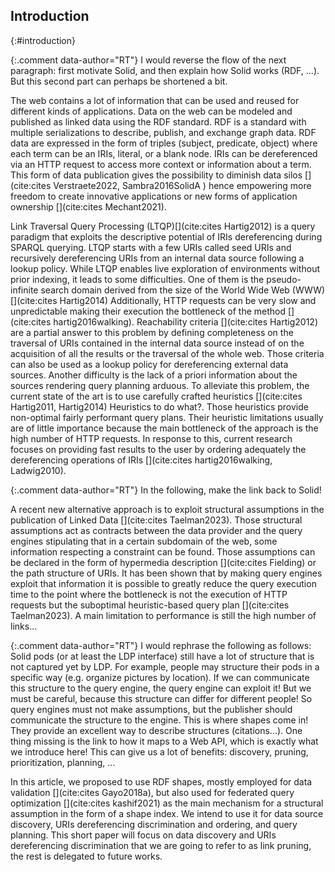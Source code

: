 ## Introduction
{:#introduction}

{:.comment data-author="RT"}
I would reverse the flow of the next paragraph: first motivate Solid, and then explain how Solid works (RDF, ...). But this second part can perhaps be shortened a bit.

The web contains a lot of information that can be used and reused for different kinds of applications.
Data on the web can be modeled and published as linked data using the RDF standard.
RDF is a standard with multiple serializations to describe, publish, and exchange graph data.
RDF data are expressed in the form of triples (subject, predicate, object) where each term can be an IRIs, literal, or a blank node.
IRIs can be dereferenced via an HTTP request to access more context or information about a term.
This form of data publication gives the possibility to diminish data silos [](cite:cites Verstraete2022, Sambra2016SolidA )
hence empowering more freedom to create innovative applications or new forms of application ownership [](cite:cites Mechant2021).

Link Traversal Query Processing (LTQP)[](cite:cites Hartig2012) is a query paradigm that exploits 
the descriptive potential of IRIs dereferencing during SPARQL querying.
LTQP starts with a few URIs called seed URIs and recursively dereferencing URIs from an internal data source following a lookup policy.
While LTQP enables live exploration of environments without prior indexing, it leads to some difficulties.
One of them is the pseudo-infinite search domain derived from the size of the World Wide Web (WWW) [](cite:cites Hartig2014)
Additionally, HTTP requests can be very slow and unpredictable making their execution the bottleneck of the method [](cite:cites hartig2016walking).
Reachability criteria [](cite:cites Hartig2012) are a partial answer to this problem by defining completeness on the traversal of URIs
contained in the internal data source instead of on the acquisition of all the results or the traversal of the whole web.
Those criteria can also be used as a lookup policy for dereferencing external data sources.
Another difficulty is the lack of a priori information about the sources rendering query planning arduous.
To alleviate this problem, the current state of the art is to use carefully crafted heuristics [](cite:cites Hartig2011, Hartig2014) <span class="comment" data-author="RT">Heuristics to do what?</span>.
Those heuristics provide non-optimal fairly performant query plans.
Their heuristic limitations usually are of little importance because the main bottleneck of the approach is the high number of HTTP requests.
In response to this, current research focuses on providing fast results to the user by ordering adequately the dereferencing operations of IRIs [](cite:cites hartig2016walking, Ladwig2010).

{:.comment data-author="RT"}
In the following, make the link back to Solid!

A recent new alternative approach is to exploit structural assumptions in the publication of Linked Data [](cite:cites Taelman2023).
Those structural assumptions act as contracts between the data provider and 
the query engines stipulating that in a certain subdomain of the web, some information respecting a constraint can be found.
Those assumptions can be declared in the form of hypermedia description [](cite:cites Fielding) or the path structure of URIs.
It has been shown that by making query engines exploit that information it is possible to greatly reduce the query execution time to the point where the bottleneck 
is not the execution of HTTP requests but the suboptimal heuristic-based query plan [](cite:cites Taelman2023).
<span class="comment" data-author="RT">A main limitation to performance is still the high number of links...</span>

{:.comment data-author="RT"}
I would rephrase the following as follows:
Solid pods (or at least the LDP interface) still have a lot of structure that is not captured yet by LDP.
For example, people may structure their pods in a specific way (e.g. organize pictures by location).
If we can communicate this structure to the query engine, the query engine can exploit it!
But we must be careful, because this structure can differ for different people!
So query engines must not make assumptions, but the publisher should communicate the structure to the engine.
This is where shapes come in! They provide an excellent way to describe structures (citations...).
One thing missing is the link to how it maps to a Web API, which is exactly what we introduce here!
This can give us a lot of benefits: discovery, pruning, prioritization, planning, ...

In this article, we proposed to use RDF shapes, mostly employed for data validation [](cite:cites Gayo2018a), but also used 
for federated query optimization [](cite:cites kashif2021) as the main mechanism for a structural assumption in the form of a shape index.
We intend to use it for data source discovery, URIs dereferencing discrimination and ordering, and query planning. 
This short paper will focus on data discovery and URIs dereferencing discrimination that we are going to refer to as link pruning,
the rest is delegated to future works.
